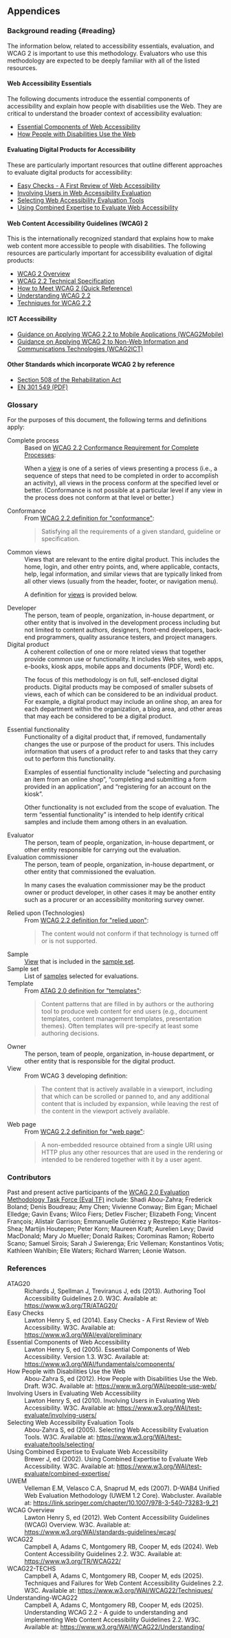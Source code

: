## Appendices

### Background reading {#reading}

The information below, related to accessibility essentials, evaluation, and WCAG 2 is important to use this methodology. Evaluators who use this methodology are expected to be deeply familiar with all of the listed resources.

#### Web Accessibility Essentials

The following documents introduce the essential components of accessibility and explain how people with disabilities use the Web. They are critical to understand the broader context of accessibility evaluation:

* [Essential Components of Web Accessibility](https://www.w3.org/WAI/fundamentals/components/)
* [How People with Disabilities Use the Web](https://www.w3.org/WAI/people-use-web/)

#### Evaluating Digital Products for Accessibility

These are particularly important resources that outline different approaches to evaluate digital products for accessibility:

* [Easy Checks - A First Review of Web Accessibility](https://www.w3.org/WAI/test-evaluate/easy-checks/)
* [Involving Users in Web Accessibility Evaluation](https://www.w3.org/WAI/test-evaluate/involving-users/)
* [Selecting Web Accessibility Evaluation Tools](https://www.w3.org/WAI/test-evaluate/tools/selecting/)
* [Using Combined Expertise to Evaluate Web Accessibility](https://www.w3.org/WAI/test-evaluate/combined-expertise/)

#### Web Content Accessibility Guidelines (WCAG) 2

This is the internationally recognized standard that explains how to make web content more accessible to people with disabilities. The following resources are particularly important for accessibility evaluation of digital products:

* [WCAG 2 Overview](https://www.w3.org/WAI/standards-guidelines/wcag/)
* [WCAG 2.2 Technical Specification](https://www.w3.org/TR/WCAG22)
* [How to Meet WCAG 2 (Quick Reference)](https://www.w3.org/WAI/WCAG22/quickref/)
* [Understanding WCAG 2.2](https://www.w3.org/WAI/WCAG22/Understanding/)
* [Techniques for WCAG 2.2](https://www.w3.org/WAI/WCAG22/Techniques/)

#### ICT Accessibility
* [Guidance on Applying WCAG 2.2 to Mobile Applications (WCAG2Mobile)](https://www.w3.org/TR/wcag2mobile-22/)
* [Guidance on Applying WCAG 2 to Non-Web Information and Communications Technologies (WCAG2ICT)](https://www.w3.org/TR/wcag2ict-22/)

#### Other Standards which incorporate WCAG 2 by reference 

* [Section 508 of the Rehabilitation Act](https://www.access-board.gov/ict/)
* [EN 301 549 (PDF)](https://www.etsi.org/deliver/etsi_en/301500_301599/301549/03.02.01_60/en_301549v030201p.pdf)
 

### Glossary

For the purposes of this document, the following terms and definitions apply:

<dl>
<dt id="complete">Complete process</dt>
<dd> Based on <a href="https://www.w3.org/TR/WCAG22/#cc3">WCAG 2.2 Conformance Requirement for Complete Processes</a>: 

When a <a href="#view">view</a> is one of a series of views presenting a process (i.e., a sequence of steps that need to be completed in order to accomplish an activity), all views in the process conform at the specified level or better. (Conformance is not possible at a particular level if any view in the process does not conform at that level or better.)</dd>

<dt id="conformance">Conformance</dt>
<dd>From <a href="https://www.w3.org/TR/WCAG/#dfn-conform">WCAG 2.2 definition for "conformance"</a>:  
<blockquote>Satisfying all the requirements of a given standard, guideline or specification.</blockquote></dd>

<dt id="common">Common views</dt>
<dd>Views that are relevant to the entire digital product. This includes the home, login, and other entry points, and, where applicable, contacts, help, legal information, and similar views that are typically linked from all other views (usually from the header, footer, or navigation menu).

<p class="note">A definition for <a href="#view">views</a> is provided below.</p></dd>

<dt id="developer">Developer</dt>
<dd>The person, team of people, organization, in-house department, or other entity that is involved in the  development process including but not limited to content authors, designers, front-end developers, back-end programmers, quality assurance testers, and project managers.</dd>

<dt id="digital-product">Digital product</dt>
<dd>A coherent collection of one or more related views that together provide common use or functionality. It includes Web sites, web apps, e-books, kiosk apps, mobile apps and documents (PDF, Word) etc.

<p class="note">The focus of this methodology is on full, self-enclosed digital products. Digital products may be composed of smaller subsets of views, each of which can be considered to be an individual product. For example, a digital product may include an online shop, an area for each department within the organization, a blog area, and other areas that may each be considered to be a digital product.</p></dd>

<dt id="functionality">Essential functionality</dt>
<dd>Functionality of a digital product that, if removed, fundamentally changes the use or purpose of the product for users. This includes information that users of a product refer to and tasks that they carry out to perform this functionality.
<p class="note">Examples of essential functionality include “selecting and purchasing an item from an online shop”, “completing and submitting a form provided in an application”, and “registering for an account on the kiosk”.</p>
<p class="note">Other functionality is not excluded from the scope of evaluation. The term “essential functionality” is intended to help identify critical samples and include them among others in an evaluation.</p></dd>

<dt id="evaluator">Evaluator</dt>
<dd>The person, team of people, organization, in-house department, or other entity responsible for carrying out the evaluation.</dd>

<dt id="commissioner">Evaluation commissioner</dt>
<dd>The person, team of people, organization, in-house department, or other entity that commissioned the evaluation.

<p class="note">In many cases the evaluation commissioner may be the product owner or product developer, in other cases it may be another entity such as a procurer or an accessibility monitoring survey owner.</p></dd>

<dt id="relied">Relied upon (Technologies)</dt>

<dd>From <a href="https://www.w3.org/TR/WCAG22/#dfn-reliedupon">WCAG 2.2 definition for "relied upon"</a>:  
<blockquote>The content would not conform if that technology is turned off or is not supported.</blockquote></dd>

<dt id="sample">Sample</dt>
<dd><a href="#view">View</a> that is included in the <a href="#sampleset">sample set</a>.</dd>

<dt id="sampleset">Sample set</dt>
<dd>List of <a href="#sample">samples</a> selected for evaluations.</dd>


<dt id="template">Template</dt>

<dd>From <a href="https://www.w3.org/TR/ATAG20/#def-Template">ATAG 2.0 definition for "templates"</a>:  
<blockquote>Content patterns that are filled in by authors or the authoring tool to produce web content for end users (e.g., document templates, content management templates, presentation themes). Often templates will pre-specify at least some authoring decisions.</blockquote></dd>

<dt id="owner">Owner</dt>
<dd>The person, team of people, organization, in-house department, or other entity that is responsible for the digital product.</dd>

<dt id="view">View</dt>
<dd>From WCAG 3 developing definition:  
<blockquote>The content that is actively available in a viewport, including that which can be scrolled or panned to, and any additional content that is included by expansion, while leaving the rest of the content in the viewport actively available.</blockquote></dd>

<dt id="webpage">Web page</dt>
<dd>From <a href="https://www.w3.org/TR/WCAG22/#dfn-webpage">WCAG 2.2 definition for "web page"</a>:  
<blockquote>A non-embedded resource obtained from a single URI using HTTP plus any other resources that are used in the rendering or intended to be rendered together with it by a user agent.</blockquote></dd>
</dl>


### Contributors

Past and present active participants of the [WCAG 2.0 Evaluation Methodology Task Force (Eval TF)](https://www.w3.org/WAI/ER/2011/eval/eval-tf) include: Shadi Abou-Zahra; Frederick Boland; Denis Boudreau; Amy Chen; Vivienne Conway; Bim Egan; Michael Elledge; Gavin Evans; Wilco Fiers; Detlev Fischer; Elizabeth Fong; Vincent François; Alistair Garrison; Emmanuelle Gutiérrez y Restrepo; Katie Haritos-Shea; Martijn Houtepen; Peter Korn; Maureen Kraft; Aurelien Levy; David MacDonald; Mary Jo Mueller; Donald Raikes; Corominas Ramon; Roberto Scano; Samuel Sirois; Sarah J Swierenga; Eric Velleman; Konstantinos Votis; Kathleen Wahlbin; Elle Waters; Richard Warren; Léonie Watson.

### References

<dl>
  <dt>ATAG20</dt>
  <dd>Richards J, Spellman J, Treviranus J, eds (2013). Authoring Tool Accessibility Guidelines 2.0. W3C. Available at: <a href="https://www.w3.org/TR/ATAG20/">https://www.w3.org/TR/ATAG20/</a></dd>
  <dt>Easy Checks</dt>
  <dd>Lawton Henry S, ed (2014). Easy Checks - A First Review of Web Accessibility. W3C. Available at: <a href="https://www.w3.org/WAI/eval/preliminary">https://www.w3.org/WAI/eval/preliminary</a></dd>
  <dt>Essential Components of Web Accessibility</dt>
  <dd>Lawton Henry S, ed (2005). Essential Components of Web Accessibility. Version 1.3. W3C. Available at: <a href="https://www.w3.org/WAI/fundamentals/components/">https://www.w3.org/WAI/fundamentals/components/</a></dd>
  <dt>How People with Disabilities Use the Web</dt>
  <dd>Abou-Zahra S, ed (2012). How People with Disabilities Use the Web. Draft. W3C. Available at: <a href="https://www.w3.org/WAI/people-use-web/">https://www.w3.org/WAI/people-use-web/</a></dd>
  <dt>Involving Users in Evaluating Web Accessibility</dt>
  <dd>Lawton Henry S, ed (2010). Involving Users in Evaluating Web Accessibility. W3C. Available at: <a href="https://www.w3.org/WAI/test-evaluate/involving-users/">https://www.w3.org/WAI/test-evaluate/involving-users/</a></dd>
  <dt>Selecting Web Accessibility Evaluation Tools</dt>
  <dd>Abou-Zahra S, ed (2005). Selecting Web Accessibility Evaluation Tools. W3C. Available at: <a href="https://www.w3.org/WAI/test-evaluate/tools/selecting/">https://www.w3.org/WAI/test-evaluate/tools/selecting/</a></dd>
  <dt>Using Combined Expertise to Evaluate Web Accessibility</dt>
  <dd>Brewer J, ed (2002). Using Combined Expertise to Evaluate Web Accessibility. W3C. Available at: <a href="https://www.w3.org/WAI/test-evaluate/combined-expertise/">https://www.w3.org/WAI/test-evaluate/combined-expertise/</a></dd>
  <dt>UWEM</dt>
  <dd>Velleman E.M, Velasco C.A, Snaprud M, eds (2007). D-WAB4 Unified Web Evaluation Methodology (UWEM 1.2 Core). Wabcluster. Available at: <a href="https://link.springer.com/chapter/10.1007/978-3-540-73283-9_21/">https://link.springer.com/chapter/10.1007/978-3-540-73283-9_21</a></dd>
  <dt>WCAG Overview</dt>
  <dd>Lawton Henry S, ed (2012). Web Content Accessibility Guidelines (WCAG) Overview. W3C. Available at: <a href="https://www.w3.org/WAI/standards-guidelines/wcag/">https://www.w3.org/WAI/standards-guidelines/wcag/</a></dd>
  <dt>WCAG22</dt>
  <dd>Campbell A, Adams C, Montgomery RB, Cooper M, eds (2024). Web Content Accessibility Guidelines 2.2. W3C. Available at: <a href="https://www.w3.org/TR/WCAG22/">https://www.w3.org/TR/WCAG22/</a></dd>
  <dt>WCAG22-TECHS</dt>
  <dd>Campbell A, Adams C, Montgomery RB, Cooper M, eds (2025). Techniques and Failures for Web Content Accessibility Guidelines 2.2. W3C. Available at: <a href="https://www.w3.org/WAI/WCAG22/Techniques/">https://www.w3.org/WAI/WCAG22/Techniques/</a></dd>
  <dt>Understanding-WCAG22</dt>
  <dd>Campbell A, Adams C, Montgomery RB, Cooper M, eds (2025). Understanding WCAG 2.2 - A guide to understanding and implementing Web Content Accessibility Guidelines 2.2. W3C. Available at: <a href="https://www.w3.org/WAI/WCAG22/Understanding/">https://www.w3.org/WAI/WCAG22/Understanding/</a></dd>
</dl>
